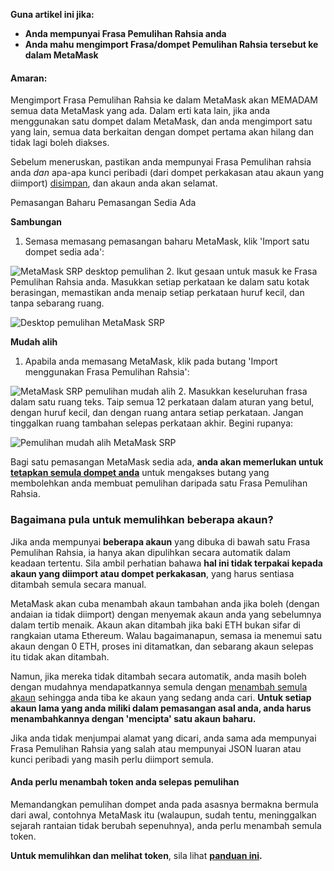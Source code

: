 **Guna artikel ini jika:**


* **Anda mempunyai Frasa Pemulihan Rahsia anda**
* **Anda mahu mengimport Frasa/dompet Pemulihan Rahsia tersebut ke dalam MetaMask**



#### Amaran:


Mengimport Frasa Pemulihan Rahsia ke dalam MetaMask akan MEMADAM semua data MetaMask yang ada. Dalam erti kata lain, jika anda menggunakan satu dompet dalam MetaMask, dan anda mengimport satu yang lain, semua data berkaitan dengan dompet pertama akan hilang dan tidak lagi boleh diakses.


Sebelum meneruskan, pastikan anda mempunyai Frasa Pemulihan rahsia anda *dan* apa-apa kunci peribadi (dari dompet perkakasan atau akaun yang diimport) [disimpan](https://support.metamask.io/hc/en-us/articles/360015290032-How-to-reveal-your-Secret-Recovery-Phrase), dan akaun anda akan selamat.





Pemasangan Baharu Pemasangan Sedia Ada




**Sambungan**

1. Semasa memasang pemasangan baharu MetaMask, klik 'Import satu dompet sedia ada':


![MetaMask SRP desktop pemulihan](https://support.metamask.io/hc/article_attachments/13174191781275)
2. Ikut gesaan untuk masuk ke Frasa Pemulihan Rahsia anda. Masukkan setiap perkataan ke dalam satu kotak berasingan, memastikan anda menaip setiap perkataan huruf kecil, dan tanpa sebarang ruang.


![Desktop pemulihan MetaMask SRP](https://support.metamask.io/hc/article_attachments/13174140779035)





**Mudah alih**

1. Apabila anda memasang MetaMask, klik pada butang 'Import menggunakan Frasa Pemulihan Rahsia':


![MetaMask SRP pemulihan mudah alih](https://support.metamask.io/hc/article_attachments/13312657792539)
2. Masukkan keseluruhan frasa dalam satu ruang teks. Taip semua 12 perkataan dalam aturan yang betul, dengan huruf kecil, dan dengan ruang antara setiap perkataan. Jangan tinggalkan ruang tambahan selepas perkataan akhir. Begini rupanya:


![Pemulihan mudah alih MetaMask SRP](https://support.metamask.io/hc/article_attachments/13074718803995)







Bagi satu pemasangan MetaMask sedia ada, **anda akan memerlukan untuk [tetapkan semula dompet anda](https://support.metamask.io/hc/en-us/articles/4556918516763-How-to-reset-your-wallet)** untuk mengakses butang yang membolehkan anda membuat pemulihan daripada satu Frasa Pemulihan Rahsia.


### Bagaimana pula untuk memulihkan beberapa akaun?


Jika anda mempunyai **beberapa akaun** yang dibuka di bawah satu Frasa Pemulihan Rahsia, ia hanya akan dipulihkan secara automatik dalam keadaan tertentu. Sila ambil perhatian bahawa **hal ini tidak terpakai kepada akaun yang diimport atau dompet perkakasan**, yang harus sentiasa ditambah semula secara manual.


MetaMask akan cuba menambah akaun tambahan anda jika boleh (dengan andaian ia tidak diimport) dengan menyemak akaun anda yang sebelumnya dalam tertib menaik. Akaun akan ditambah jika baki ETH bukan sifar di rangkaian utama Ethereum. Walau bagaimanapun, semasa ia menemui satu akaun dengan 0 ETH, proses ini ditamatkan, dan sebarang akaun selepas itu tidak akan ditambah.


Namun, jika mereka tidak ditambah secara automatik, anda masih boleh dengan mudahnya mendapatkannya semula dengan [menambah semula akaun](https://support.metamask.io/hc/en-us/articles/360015489271) sehingga anda tiba ke akaun yang sedang anda cari. **Untuk setiap akaun lama yang anda miliki dalam pemasangan asal anda, anda harus menambahkannya dengan 'mencipta' satu akaun baharu.**


Jika anda tidak menjumpai alamat yang dicari, anda sama ada mempunyai Frasa Pemulihan Rahsia yang salah atau mempunyai JSON luaran atau kunci peribadi yang masih perlu diimport semula.



#### Anda perlu menambah token anda selepas pemulihan


Memandangkan pemulihan dompet anda pada asasnya bermakna bermula dari awal, contohnya MetaMask itu (walaupun, sudah tentu, meninggalkan sejarah rantaian tidak berubah sepenuhnya), anda perlu menambah semula token.


**Untuk memulihkan dan melihat token**, sila lihat **[panduan ini](https://support.metamask.io/hc/en-us/articles/360015489031).**




